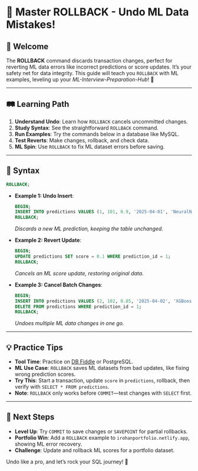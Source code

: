 # 🎉 Master ROLLBACK - Undo ML Data Mistakes!

## 🌟 Welcome

The **ROLLBACK** command discards transaction changes, perfect for reverting ML data errors like incorrect predictions or score updates. It’s your safety net for data integrity. This guide will teach you `ROLLBACK` with ML examples, leveling up your *ML-Interview-Preparation-Hub*! 🚀

---

## 🛤️ Learning Path

1. **Understand Undo**: Learn how `ROLLBACK` cancels uncommitted changes.
2. **Study Syntax**: See the straightforward `ROLLBACK` command.
3. **Run Examples**: Try the commands below in a database like MySQL.
4. **Test Reverts**: Make changes, rollback, and check data.
5. **ML Spin**: Use `ROLLBACK` to fix ML dataset errors before saving.

---

## 📜 Syntax

```sql
ROLLBACK;
```

- **Example 1: Undo Insert**:
  ```sql
  BEGIN;
  INSERT INTO predictions VALUES (1, 101, 0.9, '2025-04-01', 'NeuralNet');
  ROLLBACK;
  ```
  *Discards a new ML prediction, keeping the table unchanged.*

- **Example 2: Revert Update**:
  ```sql
  BEGIN;
  UPDATE predictions SET score = 0.1 WHERE prediction_id = 1;
  ROLLBACK;
  ```
  *Cancels an ML score update, restoring original data.*

- **Example 3: Cancel Batch Changes**:
  ```sql
  BEGIN;
  INSERT INTO predictions VALUES (2, 102, 0.85, '2025-04-02', 'XGBoost');
  DELETE FROM predictions WHERE prediction_id = 1;
  ROLLBACK;
  ```
  *Undoes multiple ML data changes in one go.*

---

## 💡 Practice Tips

- **Tool Time**: Practice on [DB Fiddle](https://www.db-fiddle.com) or PostgreSQL.
- **ML Use Case**: `ROLLBACK` saves ML datasets from bad updates, like fixing wrong prediction scores.
- **Try This**: Start a transaction, update `score` in `predictions`, rollback, then verify with `SELECT * FROM predictions`.
- **Note**: `ROLLBACK` only works before `COMMIT`—test changes with `SELECT` first.

---

## 🚀 Next Steps

- **Level Up**: Try `COMMIT` to save changes or `SAVEPOINT` for partial rollbacks.
- **Portfolio Win**: Add a `ROLLBACK` example to `irohanportfolio.netlify.app`, showing ML error recovery.
- **Challenge**: Update and rollback ML scores for a portfolio dataset.

Undo like a pro, and let’s rock your SQL journey! 🌟